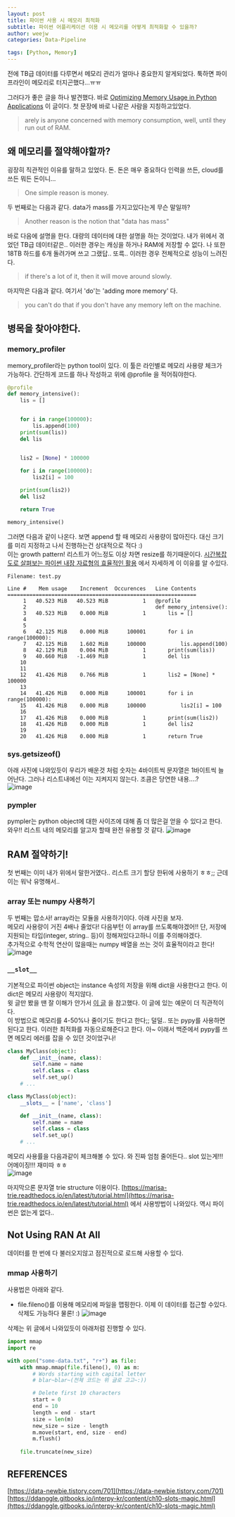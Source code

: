 ```yaml
---
layout: post
title: 파이썬 사용 시 메모리 최적화 
subtitle: 파이썬 어플리케이션 이용 시 메모리를 어떻게 최적화할 수 있을까? 
author: weejw
categories: Data-Pipeline

tags: [Python, Memory]
---
```


전에 TB급 데이터를 다루면서 메모리 관리가 얼마나 중요한지 알게되었다. 툭하면 파이프라인이 메모리로 터지곤했다...ㅠㅠ<br>

그러다가 좋은 글을 하나 발견했다. 바로 [Optimizing Memory Usage in Python Applications](https://martinheinz.dev/blog/68) 이 글이다. 첫 문장에 바로 나같은 사람을 지칭하고있었다. <br>
> arely is anyone concerned with memory consumption, well, until they run out of RAM.


## 왜 메모리를 절약해야할까?
굉장히 직관적인 이유를 말하고 있었다. 돈. 돈은 매우 중요하다 인력을 쓰든, cloud를 쓰든 뭐든 돈이니...<br>
> One simple reason is money. 

두 번째로는 다음과 같다. data가 mass를 가지고있다는게 무슨 말일까?<br> 
> Another reason is the notion that "data has mass"

바로 다음에 설명을 한다. 대량의 데이터에 대한 설명을 하는 것이었다. 내가 위에서 겪었던 TB급 데이터같은.. 
이러한 경우는 캐싱을 하거나 RAM에 저장할 수 없다. 나 또한 18TB 하드를 6개 돌려가며 쓰고 그랬답.. 또륵..
이러한 경우 전체적으로 성능이 느려진다. 
> if there's a lot of it, then it will move around slowly.

마지막은 다음과 같다. 여기서 'do'는 'adding more memory' 다. 
> you can't do that if you don't have any memory left on the machine.

## 병목을 찾아야한다. 

### memory_profiler
memory_profiler라는 python tool이 있다. 이 툴은 라인별로 메모리 사용량 체크가 가능하다. 간단하게 코드를 하나 작성하고 위에 @profile 을 적어줘야한다.<br>
```python
@profile
def memory_intensive():
    lis = []


    for i in range(100000):
        lis.append(100)
    print(sum(lis)) 
    del lis


    lis2 = [None] * 100000
    
    for i in range(100000):
        lis2[i] = 100

    print(sum(lis2))
    del lis2

    return True

memory_intensive()
```

그러면 다음과 같이 나온다. 보면 append 할 때 메모리 사용량이 많아진다. 대신 크기를 미리 지정하고 나서 진행하는건 상대적으로 적다 :) <br>
이는 growth pattern! 리스트가 어느정도 이상 차면 resize를 하기때문이다. [시간복잡도로 살펴보는 파이썬 내장 자료형의 효율적인 활용](https://www.youtube.com/watch?v=XXGd_t6YF50&list=PLZPhyNeJvHRlECdmkJ7M8konKB0NhBfve&index=4) 에서 자세하게 이 이유를 알 수있다.
```shell
Filename: test.py

Line #    Mem usage    Increment  Occurences   Line Contents
============================================================
     1   40.523 MiB   40.523 MiB           1   @profile
     2                                         def memory_intensive():
     3   40.523 MiB    0.000 MiB           1       lis = []
     4
     5
     6   42.125 MiB    0.000 MiB      100001       for i in range(100000):
     7   42.125 MiB    1.602 MiB      100000           lis.append(100)
     8   42.129 MiB    0.004 MiB           1       print(sum(lis))
     9   40.660 MiB   -1.469 MiB           1       del lis
    10
    11
    12   41.426 MiB    0.766 MiB           1       lis2 = [None] * 100000
    13
    14   41.426 MiB    0.000 MiB      100001       for i in range(100000):
    15   41.426 MiB    0.000 MiB      100000           lis2[i] = 100
    16
    17   41.426 MiB    0.000 MiB           1       print(sum(lis2))
    18   41.426 MiB    0.000 MiB           1       del lis2
    19
    20   41.426 MiB    0.000 MiB           1       return True
```

### sys.getsizeof()

아래 사진에 나와있듯이 우리가 배운것 처럼 숫자는 4바이트씩 문자열은 1바이트씩 늘어난다. 그러나 리스트내에선 이는 지켜지지 않는다. 조큼은 당연한 내용....?<br>
![image](https://user-images.githubusercontent.com/33684393/160036604-7f4ab1fb-2fc5-4951-bf1b-17f337e0e2ff.png)

### pympler

pympler는 python object에 대한 사이즈에 대해 좀 더 많은걸 얻을 수 있다고 한다. 
 와우!! 리스트 내의 메모리를 알고자 할때 완전 유용할 것 같다.
![image](https://user-images.githubusercontent.com/33684393/160036941-35ab186c-bfed-4631-851c-aa4698828abd.png)


## RAM 절약하기!

첫 번째는 이미 내가 위에서 말한거였다.. 리스트 크기 할당 한뒤에 사용하기 ㅎㅎ;; 근데 이는 워낙 유명해서..<br>

### array 또는 numpy 사용하기
두 번째는 맙소사! array라는 모듈을 사용하기이다. 아래 사진을 보자.<br>
메모리 사용량이 거진 4배나 줄었다! 다음부턴 이 array를 쓰도록해야겠어!! 단, 저장에 지원되는 타입(integer, string.. 등)이 정해져있다고하니 이를 주의해야겠다.<br>
추가적으로 수학적 연산이 많을때는 numpy 배열을 쓰는 것이 효율적이라고 한다! <br>
![image](https://user-images.githubusercontent.com/33684393/160037864-b7feb2a2-be68-4216-bb58-bdbaf9afe2f2.png)

### `__slot__` 
기본적으로 파이썬 object는 instance 속성의 저장을 위해 dict을 사용한다고 한다. 이 dict은 메모리 사용량이 적지않다.<br>
윗 글만 봤을 땐 잘 이해가 안가서 [이 글](https://ddanggle.gitbooks.io/interpy-kr/content/ch10-slots-magic.html) 을 참고했다. 이 글에 있는 예문이 더 직관적이다.<br>
이 방법으로 메모리를 4-50%나 줄이기도 한다고 한다;; 덜덜.. 또는 pypy를 사용하면된다고 한다. 이러한 최적화를 자동으로해준다고 한다. 아~ 이래서 백준에서 pypy를 쓰면 메모리 에러를 잡을 수 있던 것이었구나!<br>
```python
class MyClass(object):
    def __init__(name, class):
        self.name = name
        self.class = class
        self.set_up()
    # ...
```
```python
class MyClass(object):
    __slots__ = ['name', 'class']

    def __init__(name, class):
        self.name = name
        self.class = class
        self.set_up()
    # ...
```

메모리 사용률을 다음과같이 체크해볼 수 있다. 와 진짜 엄첨 줄어든다.. slot 있는게!!! 어메이징!!! 재미따 ㅎㅎ <br>
![image](https://user-images.githubusercontent.com/33684393/160039521-2c62a04a-eff8-46ce-bb1a-39f9dccb03da.png)

마지막으론 문자열 trie structure 이용이다. [https://marisa-trie.readthedocs.io/en/latest/tutorial.html](https://marisa-trie.readthedocs.io/en/latest/tutorial.html) 에서 사용방법이 나와있다. 역시 파이썬은 없는게 없다..<br>

## Not Using RAN At All

데이터를 한 번에 다 불러오지않고 점진적으로 로드해 사용할 수 있다.<br>
### mmap 사용하기

사용법은 아래와 같다. 
* file.fileno()를 이용해 메모리에 파일을 맵핑한다. 이제 이 데이터를 접근할 수있다. 삭제도 가능하다 물론! :)
![image](https://user-images.githubusercontent.com/33684393/160040806-a0c41548-e05a-4dae-a690-84eda5f1e71f.png)

삭제는 위 글에서 나와있듯이 아래처럼 진행할 수 있다.
```python
import mmap
import re

with open("some-data.txt", "r+") as file:
    with mmap.mmap(file.fileno(), 0) as m:
        # Words starting with capital letter
        # blar~blar~(전체 코드는 위 글로 고고~:))

        # Delete first 10 characters
        start = 0
        end = 10
        length = end - start
        size = len(m)
        new_size = size - length
        m.move(start, end, size - end)
        m.flush()
      
    file.truncate(new_size)
```

## REFERENCES
[https://data-newbie.tistory.com/701](https://data-newbie.tistory.com/701) <br>
[https://ddanggle.gitbooks.io/interpy-kr/content/ch10-slots-magic.html](https://ddanggle.gitbooks.io/interpy-kr/content/ch10-slots-magic.html)
